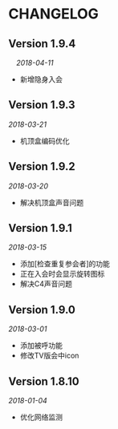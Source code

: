 # CHANGELOG

## Version 1.9.4
    
*2018-04-11*

* 新增隐身入会

## Version 1.9.3
    
*2018-03-21*

* 机顶盒编码优化

## Version 1.9.2
    
*2018-03-20*

* 解决机顶盒声音问题

## Version 1.9.1
    
*2018-03-15*

* 添加[检查重复参会者]的功能
* 正在入会时会显示旋转图标
* 解决C4声音问题

## Version 1.9.0

*2018-03-01*

* 添加被呼功能
* 修改TV版会中icon

## Version 1.8.10

*2018-01-04*

* 优化网络监测

